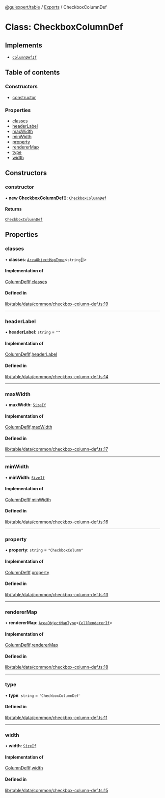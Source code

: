 [@guiexpert/table](../README.md) / [Exports](../modules.md) / CheckboxColumnDef

# Class: CheckboxColumnDef

## Implements

- [`ColumnDefIf`](../interfaces/ColumnDefIf.md)

## Table of contents

### Constructors

- [constructor](CheckboxColumnDef.md#constructor)

### Properties

- [classes](CheckboxColumnDef.md#classes)
- [headerLabel](CheckboxColumnDef.md#headerlabel)
- [maxWidth](CheckboxColumnDef.md#maxwidth)
- [minWidth](CheckboxColumnDef.md#minwidth)
- [property](CheckboxColumnDef.md#property)
- [rendererMap](CheckboxColumnDef.md#renderermap)
- [type](CheckboxColumnDef.md#type)
- [width](CheckboxColumnDef.md#width)

## Constructors

### constructor

• **new CheckboxColumnDef**(): [`CheckboxColumnDef`](CheckboxColumnDef.md)

#### Returns

[`CheckboxColumnDef`](CheckboxColumnDef.md)

## Properties

### classes

• **classes**: [`AreaObjectMapType`](../modules.md#areaobjectmaptype)\<`string`[]\>

#### Implementation of

[ColumnDefIf](../interfaces/ColumnDefIf.md).[classes](../interfaces/ColumnDefIf.md#classes)

#### Defined in

[lib/table/data/common/checkbox-column-def.ts:19](https://github.com/guiexperttable/ge-table/blob/7d8ffe2/libs/table/src/lib/table/data/common/checkbox-column-def.ts#L19)

___

### headerLabel

• **headerLabel**: `string` = `""`

#### Implementation of

[ColumnDefIf](../interfaces/ColumnDefIf.md).[headerLabel](../interfaces/ColumnDefIf.md#headerlabel)

#### Defined in

[lib/table/data/common/checkbox-column-def.ts:14](https://github.com/guiexperttable/ge-table/blob/7d8ffe2/libs/table/src/lib/table/data/common/checkbox-column-def.ts#L14)

___

### maxWidth

• **maxWidth**: [`SizeIf`](../interfaces/SizeIf.md)

#### Implementation of

[ColumnDefIf](../interfaces/ColumnDefIf.md).[maxWidth](../interfaces/ColumnDefIf.md#maxwidth)

#### Defined in

[lib/table/data/common/checkbox-column-def.ts:17](https://github.com/guiexperttable/ge-table/blob/7d8ffe2/libs/table/src/lib/table/data/common/checkbox-column-def.ts#L17)

___

### minWidth

• **minWidth**: [`SizeIf`](../interfaces/SizeIf.md)

#### Implementation of

[ColumnDefIf](../interfaces/ColumnDefIf.md).[minWidth](../interfaces/ColumnDefIf.md#minwidth)

#### Defined in

[lib/table/data/common/checkbox-column-def.ts:16](https://github.com/guiexperttable/ge-table/blob/7d8ffe2/libs/table/src/lib/table/data/common/checkbox-column-def.ts#L16)

___

### property

• **property**: `string` = `"CheckboxColumn"`

#### Implementation of

[ColumnDefIf](../interfaces/ColumnDefIf.md).[property](../interfaces/ColumnDefIf.md#property)

#### Defined in

[lib/table/data/common/checkbox-column-def.ts:13](https://github.com/guiexperttable/ge-table/blob/7d8ffe2/libs/table/src/lib/table/data/common/checkbox-column-def.ts#L13)

___

### rendererMap

• **rendererMap**: [`AreaObjectMapType`](../modules.md#areaobjectmaptype)\<[`CellRendererIf`](../interfaces/CellRendererIf.md)\>

#### Implementation of

[ColumnDefIf](../interfaces/ColumnDefIf.md).[rendererMap](../interfaces/ColumnDefIf.md#renderermap)

#### Defined in

[lib/table/data/common/checkbox-column-def.ts:18](https://github.com/guiexperttable/ge-table/blob/7d8ffe2/libs/table/src/lib/table/data/common/checkbox-column-def.ts#L18)

___

### type

• **type**: `string` = `'CheckboxColumnDef'`

#### Defined in

[lib/table/data/common/checkbox-column-def.ts:11](https://github.com/guiexperttable/ge-table/blob/7d8ffe2/libs/table/src/lib/table/data/common/checkbox-column-def.ts#L11)

___

### width

• **width**: [`SizeIf`](../interfaces/SizeIf.md)

#### Implementation of

[ColumnDefIf](../interfaces/ColumnDefIf.md).[width](../interfaces/ColumnDefIf.md#width)

#### Defined in

[lib/table/data/common/checkbox-column-def.ts:15](https://github.com/guiexperttable/ge-table/blob/7d8ffe2/libs/table/src/lib/table/data/common/checkbox-column-def.ts#L15)
